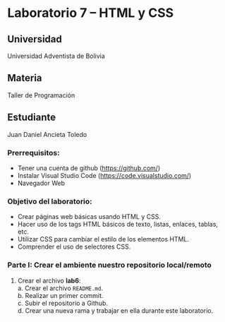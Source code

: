 # Laboratorio 7 – HTML y CSS  

## Universidad  
Universidad Adventista de Bolivia  

## Materia  
Taller de Programación

## Estudiante  
Juan Daniel Ancieta Toledo  

### Prerrequisitos:
- Tener una cuenta de github (https://github.com/)  
- Instalar Visual Studio Code (https://code.visualstudio.com/)  
- Navegador Web  

### Objetivo del laboratorio:
- Crear páginas web básicas usando HTML y CSS.  
- Hacer uso de los tags HTML básicos de texto, listas, enlaces, tablas, etc.  
- Utilizar CSS para cambiar el estilo de los elementos HTML.  
- Comprender el uso de selectores CSS.  

### Parte I: Crear el ambiente nuestro repositorio local/remoto
1. Crear el archivo **lab6**:  
   a. Crear el archivo `README.md`.  
   b. Realizar un primer commit.  
   c. Subir el repositorio a Github.  
   d. Crear una nueva rama y trabajar en ella durante este laboratorio.  
